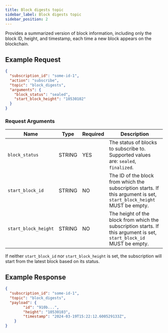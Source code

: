 ```yaml
---
title: Block digests topic
sidebar_label: Block digests topic
sidebar_position: 2
---
```


Provides a summarized version of block information, including only the block ID, height, and timestamp, each time a new block appears on the blockchain. 

## Example Request

```json
{
  "subscription_id": "some-id-1",
  "action": "subscribe",
  "topic": "block_digests",
  "arguments": {
    "block_status": "sealed",
    "start_block_height": "10530102"
  }
}
```  

### Request Arguments

| Name                 | Type   | Required | Description                                                                                                                          |
| -------------------- | ------ | -------- | ------------------------------------------------------------------------------------------------------------------------------------ |
| `block_status`       | STRING | YES      | The status of blocks to subscribe to. Supported values are: `sealed`, `finalized`. |
| `start_block_id`     | STRING | NO       | The ID of the block from which the subscription starts. If this argument is set, `start_block_height` MUST be empty. |  |
| `start_block_height` | STRING | NO       | The height of the block from which the subscription starts. If this argument is set, `start_block_id` MUST be empty. |

If neither `start_block_id` nor `start_block_height` is set, the subscription will start from the latest block based on its status.

## Example Response

```json
{
  "subscription_id": "some-id-1",
  "topic": "block_digests",
  "payload": {
        "id": "910b...",
        "height": "10530103",
        "timestamp": "2024-03-19T15:22:12.600529133Z",
    }
}
```
